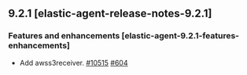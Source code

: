 ## 9.2.1 [elastic-agent-release-notes-9.2.1]


### Features and enhancements [elastic-agent-9.2.1-features-enhancements]

* Add awss3receiver. [#10515](https://github.com/elastic/elastic-agent/pull/10515) [#604](https://github.com/elastic/obs-integration-team/issues/604)



